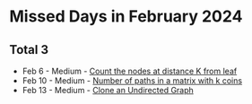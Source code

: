 # Missed Days in February 2024

## Total 3

- Feb 6 - Medium - [Count the nodes at distance K from leaf](https://www.geeksforgeeks.org/problems/node-at-distance/1)
- Feb 10 - Medium - [Number of paths in a matrix with k coins](https://www.geeksforgeeks.org/problems/number-of-paths-in-a-matrix-with-k-coins2728/1)
- Feb 13 - Medium - [Clone an Undirected Graph](https://www.geeksforgeeks.org/problems/clone-graph/1)
